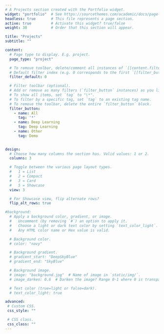 ```yaml
---
# A Projects section created with the Portfolio widget.
widget: "portfolio"  # See https://sourcethemes.com/academic/docs/page-builder/
headless: true       # This file represents a page section.
active: true         # Activate this widget? true/false
weight: 30           # Order that this section will appear.

title: "Projects"
subtitle: ""

content:
  # Page type to display. E.g. project.
  page_type: "project"

  # To remove toolbar, delete/comment all instances of `[[content.filter_button]]` below.
  # Default filter index (e.g. 0 corresponds to the first `[[filter_button]]` instance below).
  filter_default: 0

  # Filter toolbar (optional).
  # Add or remove as many filters (`filter_button` instances) as you like.
  # To show all items, set `tag` to "\*".
  # To filter by a specific tag, set `tag` to an existing tag name.
  # To remove the toolbar, delete the entire `filter_button` block.
  filter_button:
    - name: All
      tag: '*'
    - name: Deep Learning
      tag: Deep Learning
    - name: Other
      tag: Demo

  
design:
  # Choose how many columns the section has. Valid values: 1 or 2.
  columns: 3

  # Toggle between the various page layout types.
  #   1 = List
  #   2 = Compact
  #   3 = Card
  #   5 = Showcase
  view: 3

  # For Showcase view, flip alternate rows?
  flip_alt_rows: true

#background:
  # Apply a background color, gradient, or image.
  #   Uncomment (by removing `#`) an option to apply it.
  #   Choose a light or dark text color by setting `text_color_light`.
  #   Any HTML color name or Hex value is valid.

  # Background color.
  # color: "navy"

  # Background gradient.
  # gradient_start: "DeepSkyBlue"
  # gradient_end: "SkyBlue"

  # Background image.
  # image: "background.jpg"  # Name of image in `static/img/`.
  # image_darken: 0.6  # Darken the image? Range 0-1 where 0 is transparent and 1 is opaque.

  # Text color (true=light or false=dark).
  # text_color_light: true  

advanced:
 # Custom CSS. 
 css_style: ""

 # CSS class.
 css_class: ""
---
```

